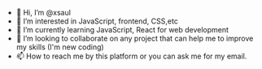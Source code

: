 - 👋 Hi, I’m @xsaul
- 👀 I’m interested in JavaScript, frontend, CSS,etc
- 🌱 I’m currently learning JavaScript, React for web development
- 💞️ I’m looking to collaborate on any project that can help me to improve my skills (I'm new coding)
- 📫 How to reach me by this platform or you can ask me for my email.

<!---
xsaul/xsaul is a ✨ special ✨ repository because its `README.md` (this file) appears on your GitHub profile.
You can click the Preview link to take a look at your changes.
--->
